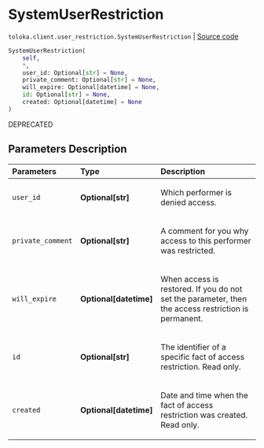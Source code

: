 # SystemUserRestriction
`toloka.client.user_restriction.SystemUserRestriction` | [Source code](https://github.com/Toloka/toloka-kit/blob/v0.1.26/src/client/user_restriction.py#L115)

```python
SystemUserRestriction(
    self,
    *,
    user_id: Optional[str] = None,
    private_comment: Optional[str] = None,
    will_expire: Optional[datetime] = None,
    id: Optional[str] = None,
    created: Optional[datetime] = None
)
```

DEPRECATED

## Parameters Description

| Parameters | Type | Description |
| :----------| :----| :-----------|
`user_id`|**Optional\[str\]**|<p>Which performer is denied access.</p>
`private_comment`|**Optional\[str\]**|<p>A comment for you why access to this performer was restricted.</p>
`will_expire`|**Optional\[datetime\]**|<p>When access is restored. If you do not set the parameter, then the access restriction is permanent.</p>
`id`|**Optional\[str\]**|<p>The identifier of a specific fact of access restriction. Read only.</p>
`created`|**Optional\[datetime\]**|<p>Date and time when the fact of access restriction was created. Read only.</p>
